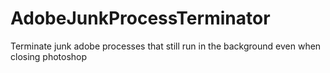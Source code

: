 # AdobeJunkProcessTerminator
Terminate junk adobe processes that still run in the background even when closing photoshop
